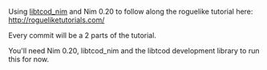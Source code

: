 Using [libtcod_nim](https://github.com/Vladar4/libtcod_nim) and Nim 0.20 to follow along the roguelike tutorial here: http://rogueliketutorials.com/

Every commit will be a 2 parts of the tutorial.

You'll need Nim 0.20, libtcod_nim and the libtcod development library to run this for now.